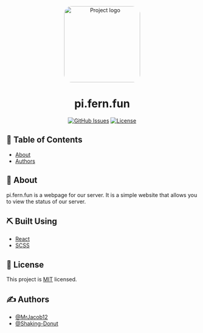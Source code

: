 <p align="center">
 <a><img width=200px height=200px style="border-radius: 20px" src="https://avatars.githubusercontent.com/u/71661080" alt="Project logo"></a>
</p>

<h1 align="center">pi.fern.fun</h1>

<div align="center">

[![GitHub Issues](https://img.shields.io/github/issues/Fern-fun/pi.fern.fun.svg)](https://github.com/Fern-fun/pi.fern.fun/issues)
[![License](https://img.shields.io/github/license/Fern-fun/pi.fern.fun.svg)](/LICENSE)

</div>

## 📝 Table of Contents

<!-- -  -->
<!-- - [Deployment](#deployment) -->
<!-- - [Usage](#usage) -->
<!-- - [Getting Started](#getting_started)
- [Built Using](#built_using) -->

- [About](#about)
- [Authors](#authors)

## 🧐 About <a name = "about"></a>

pi.fern.fun is a webpage for our server. It is a simple website that allows you to view the status of our server.

## ⛏️ Built Using <a name = "built_using"></a>

- [React](https://reactjs.org/)
- [SCSS](https://sass-lang.com/)

## 📝 License

This project is [MIT](https://github.com/Fern-fun/pi.fern.fun/blob/master/LICENSE) licensed.

## ✍️ Authors <a name = "authors"></a>

- [@MrJacob12](https://github.com/mrjacob12)
- [@Shaking-Donut](https://github.com/Shaking-Donut)
